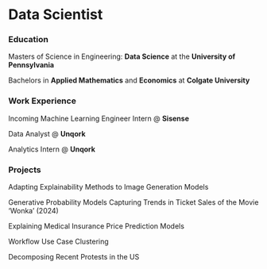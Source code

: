# Data Scientist

### Education

Masters of Science in Engineering: **Data Science** at the **University of Pennsylvania**

Bachelors in **Applied Mathematics** and **Economics** at **Colgate University**

### Work Experience

Incoming Machine Learning Engineer Intern @ **Sisense**

Data Analyst @ **Unqork**

Analytics Intern @ **Unqork**

### Projects

Adapting Explainability Methods to Image Generation Models

Generative Probability Models Capturing Trends in Ticket Sales of the Movie ‘Wonka’ (2024)

Explaining Medical Insurance Price Prediction Models

Workflow Use Case Clustering

Decomposing Recent Protests in the US
